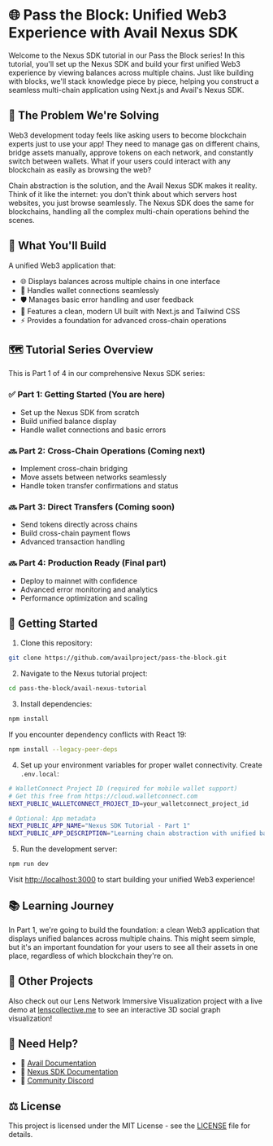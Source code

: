 # 🌐 Pass the Block: Unified Web3 Experience with Avail Nexus SDK

Welcome to the Nexus SDK tutorial in our Pass the Block series! In this tutorial, you'll set up the Nexus SDK and build your first unified Web3 experience by viewing balances across multiple chains. Just like building with blocks, we'll stack knowledge piece by piece, helping you construct a seamless multi-chain application using Next.js and Avail's Nexus SDK.

## 🎯 The Problem We're Solving

Web3 development today feels like asking users to become blockchain experts just to use your app! They need to manage gas on different chains, bridge assets manually, approve tokens on each network, and constantly switch between wallets. What if your users could interact with any blockchain as easily as browsing the web?

Chain abstraction is the solution, and the Avail Nexus SDK makes it reality. Think of it like the internet: you don't think about which servers host websites, you just browse seamlessly. The Nexus SDK does the same for blockchains, handling all the complex multi-chain operations behind the scenes.

## 📝 What You'll Build

A unified Web3 application that:
- 🌐 Displays balances across multiple chains in one interface
- 🔗 Handles wallet connections seamlessly
- 🛡️ Manages basic error handling and user feedback
- 🎨 Features a clean, modern UI built with Next.js and Tailwind CSS
- ⚡ Provides a foundation for advanced cross-chain operations

## 🗺️ Tutorial Series Overview

This is Part 1 of 4 in our comprehensive Nexus SDK series:

### ✅ Part 1: Getting Started (You are here)
- Set up the Nexus SDK from scratch
- Build unified balance display
- Handle wallet connections and basic errors

### 🔜 Part 2: Cross-Chain Operations (Coming next)
- Implement cross-chain bridging
- Move assets between networks seamlessly
- Handle token transfer confirmations and status

### 🔜 Part 3: Direct Transfers (Coming soon)
- Send tokens directly across chains
- Build cross-chain payment flows
- Advanced transaction handling

### 🔜 Part 4: Production Ready (Final part)
- Deploy to mainnet with confidence
- Advanced error monitoring and analytics
- Performance optimization and scaling

## 🌟 Getting Started

1. Clone this repository:
```bash
git clone https://github.com/availproject/pass-the-block.git
```

2. Navigate to the Nexus tutorial project:
```bash
cd pass-the-block/avail-nexus-tutorial
```

3. Install dependencies:
```bash
npm install
```

If you encounter dependency conflicts with React 19:
```bash
npm install --legacy-peer-deps
```

4. Set up your environment variables for proper wallet connectivity.
Create `.env.local`:
```bash
# WalletConnect Project ID (required for mobile wallet support)
# Get this free from https://cloud.walletconnect.com
NEXT_PUBLIC_WALLETCONNECT_PROJECT_ID=your_walletconnect_project_id

# Optional: App metadata
NEXT_PUBLIC_APP_NAME="Nexus SDK Tutorial - Part 1"
NEXT_PUBLIC_APP_DESCRIPTION="Learning chain abstraction with unified balance viewing"
```

5. Run the development server:
```bash
npm run dev
```

Visit [http://localhost:3000](http://localhost:3000) to start building your unified Web3 experience!

## 📚 Learning Journey

In Part 1, we're going to build the foundation: a clean Web3 application that displays unified balances across multiple chains. This might seem simple, but it's an important foundation for your users to see all their assets in one place, regardless of which blockchain they're on.

## 🔗 Other Projects

Also check out our Lens Network Immersive Visualization project with a live demo at [lenscollective.me](https://lenscollective.me) to see an interactive 3D social graph visualization!

## 🤝 Need Help?

- 📖 [Avail Documentation](https://docs.availproject.org)
- 🔧 [Nexus SDK Documentation](https://docs.availproject.org/nexus)
- 💬 [Community Discord](https://discord.gg/availproject)

## ⚖️ License

This project is licensed under the MIT License - see the [LICENSE](../../LICENSE) file for details.
